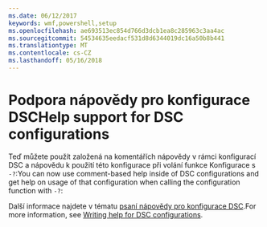 ```yaml
---
ms.date: 06/12/2017
keywords: wmf,powershell,setup
ms.openlocfilehash: ae693513ec854d766d3dcb1ea8c285963c3aa4ac
ms.sourcegitcommit: 54534635eedacf531d8d6344019dc16a50b8b441
ms.translationtype: MT
ms.contentlocale: cs-CZ
ms.lasthandoff: 05/16/2018
---
```

# <a name="help-support-for-dsc-configurations"></a><span data-ttu-id="de359-102">Podpora nápovědy pro konfigurace DSC</span><span class="sxs-lookup"><span data-stu-id="de359-102">Help support for DSC configurations</span></span>

<span data-ttu-id="de359-103">Teď můžete použít založená na komentářích nápovědy v rámci konfigurací DSC a nápovědu k použití této konfigurace při volání funkce Konfigurace s `-?`:</span><span class="sxs-lookup"><span data-stu-id="de359-103">You can now use comment-based help inside of DSC configurations and get help on usage of that configuration when calling the configuration function with `-?`:</span></span>

<span data-ttu-id="de359-104">Další informace najdete v tématu [psaní nápovědy pro konfigurace DSC](https://msdn.microsoft.com/powershell/dsc/confighelp).</span><span class="sxs-lookup"><span data-stu-id="de359-104">For more information, see [Writing help for DSC configurations](https://msdn.microsoft.com/powershell/dsc/confighelp).</span></span>
